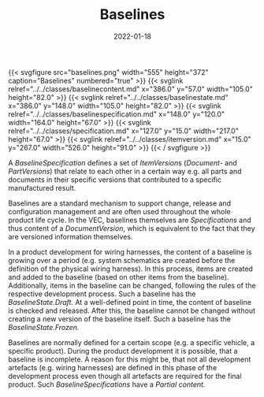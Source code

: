 ﻿---
title: Baselines
toc: false
type: specs
layout: diagram
date: "2022-01-18"
draft: false
specification: VEC
version: 1.2.2
documentType: "Recommendation"
elementType: Diagram
classes:
  - BaselineContent
  - BaselineState
  - BaselineSpecification
  - Specification
  - ItemVersion
menu:
  VEC-1.2.2:    
    parent: pdm-information
    identifier: pdm-information/baselines
    weight: 1003002 

# Prev/next pager order (if `docs_section_pager` enabled in `params.toml`)
weight: 1003002
---
{{< svgfigure src="baselines.png" width="555" height="372" caption="Baselines" numbered="true" >}}
  {{< svglink relref="../../classes/baselinecontent.md" x="386.0" y="57.0" width="105.0" height="82.0" >}}
  {{< svglink relref="../../classes/baselinestate.md" x="386.0" y="148.0" width="105.0" height="82.0" >}}
  {{< svglink relref="../../classes/baselinespecification.md" x="148.0" y="120.0" width="164.0" height="67.0" >}}
  {{< svglink relref="../../classes/specification.md" x="127.0" y="15.0" width="217.0" height="67.0" >}}
  {{< svglink relref="../../classes/itemversion.md" x="15.0" y="267.0" width="526.0" height="91.0" >}}
{{< / svgfigure >}}
<p> A <i>BaselineSpecification</i> defines a set of <i>ItemVersion</i>s (<i>Document-</i> and <i>PartVersions</i>) that relate to each other in a certain way e.g. all parts and documents in their specific versions that contributed to a specific manufactured result.      </p>      <p> Baselines are a standard mechanism to support change, release and configuration management and are often used throughout the whole product life cycle. In the VEC, baselines themselves are <i>Specifications</i> and thus content of a <i>DocumentVersion</i>, which is equivalent to the fact that they are versioned information themselves.      </p>      <p> In a product development for wiring harnesses, the content of a baseline is growing over a period (e.g. system schematics are created before the definition of the physical wiring harness). In this process, items are created and added to the baseline (based on other items from the baseline). Additionally, items in the baseline can be changed, following the rules of the respective development process. Such a baseline has the <i>BaselineState.Draft.</i> At a well-defined point in time, the content of baseline is checked and released. After this, the baseline cannot be changed without creating a new version of the baseline itself. Such a baseline has the <i>BaselineState.Frozen.</i>      </p>      <p> Baselines are normally defined for a certain scope (e.g. a specific vehicle, a specific product). During the product development it is possible, that a baseline is incomplete. A reason for this might be, that not all development artefacts (e.g. wiring harnesses) are defined in this phase of the development process even though all artefacts are required for the final product. Such <i>BaselineSpecifications </i>have a <i>Partial content.</i>      </p>      <p> &#160;      </p>
